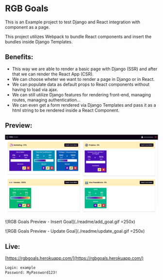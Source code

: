 # RGB Goals

This is an Example project to test Django and React integration with component as a page.

This project utilizes Webpack to bundle React components and insert the bundles inside Django Templates. 

## Benefits:
- This way we are able to render a basic page with Django (SSR) and after that we can render the React App (CSR).
- We can choose wheter we want to render a page in Django or in React.
- We can populate data as default props to React components without having to load via ajax.
- We can still utilize Django features for rendering front-end, managing routes, managing authentication...
- We can even get a form rendered via Django Templates and pass it as a html string to be rendered inside a React Component.

## Preview:
![RGB Goals Preview](./readme/preview.png)

![RGB Goals Preview - Insert Goal](./readme/add_goal.gif =250x)

![RGB Goals Preview - Update Goal](./readme/update_goal.gif =250x)

## Live:
[https://rgbgoals.herokuapp.com/](https://rgbgoals.herokuapp.com/)


```
Login: example
Password: MyPassword123!
```
